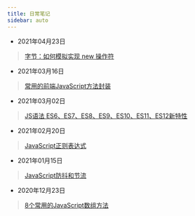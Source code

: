 ```yaml
---
title: 日常笔记
sidebar: auto
---
```

<style>
    .go-to-top {
        display: block !important;
    }
</style>
* 2021年04月23日
> [字节：如何模拟实现 new 操作符](20210423.md)

* 2021年03月16日
> [常用的前端JavaScript方法封装](20210316.md)

* 2021年03月02日
> [JS语法 ES6、ES7、ES8、ES9、ES10、ES11、ES12新特性](20210302.md)

* 2021年02月20日
> [JavaScript正则表达式](20210220.md)

* 2021年01月15日
> [JavaScript防抖和节流](20210115.md)

* 2020年12月23日
> [8个常用的JavaScript数组方法](20201223.md)